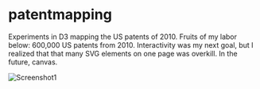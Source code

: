 patentmapping
=============

Experiments in D3 mapping the US patents of 2010. Fruits of my labor below: 600,000 US patents from 2010. Interactivity was my next goal, but I realized that that many SVG elements on one page was overkill. In the future, canvas.

![Screenshot1](http://oi43.tinypic.com/9k9jld.jpg)
